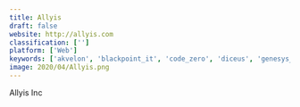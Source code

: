 ```yaml
---
title: Allyis
draft: false 
website: http://allyis.com
classification: ['']
platform: ['Web']
keywords: ['akvelon', 'blackpoint_it', 'code_zero', 'diceus', 'genesys_platform_business_intelligence_solutions', 'oneneck_it_solutions', 'webgreeter', 'eteam']
image: 2020/04/Allyis.png
---
```

Allyis Inc